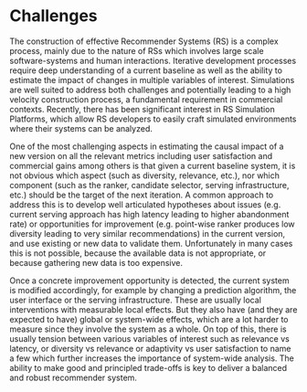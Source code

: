 # Challenges

The construction of effective Recommender Systems (RS) is a complex process, mainly due to the nature of RSs which involves large scale software-systems and human interactions. Iterative development processes require deep understanding of a current baseline as well as the ability to estimate the impact of changes in multiple variables of interest. Simulations are well suited to address both challenges and potentially leading to a high velocity construction process, a fundamental requirement in commercial contexts. Recently, there has been significant interest in RS Simulation Platforms, which allow RS developers to easily craft simulated environments where their systems can be analyzed.

One of the most challenging aspects in estimating the causal impact of a new version on all the relevant metrics including user satisfaction and commercial gains among others is that given a current baseline system, it is not obvious which aspect (such as diversity, relevance, etc.), nor which component (such as the ranker, candidate selector, serving infrastructure, etc.) should be the target of the next iteration. A common approach to address this is to develop well articulated hypotheses about issues (e.g. current serving approach has high latency leading to higher abandonment rate) or opportunities for improvement (e.g. point-wise ranker produces low diversity leading to very similar recommendations) in the current version, and use existing or new data to validate them. Unfortunately in many cases this is not possible, because the available data is not appropriate, or because gathering new data is too expensive.

Once a concrete improvement opportunity is detected, the current system is modified accordingly, for example by changing a prediction algorithm, the user interface or the serving infrastructure. These are usually local interventions with measurable local effects. But they also have (and they are expected to have) global or system-wide effects, which are a lot harder to measure since they involve the system as a whole. On top of this, there is usually tension between various variables of interest such as relevance vs latency, or diversity vs relevance or adaptivity vs user satisfaction to name a few which further increases the importance of system-wide analysis. The ability to make good and principled trade-offs is key to deliver a balanced and robust recommender system.